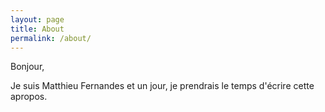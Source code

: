 ```yaml
---
layout: page
title: About
permalink: /about/
---
```


Bonjour,

Je suis Matthieu Fernandes et un jour, je prendrais le temps d'écrire cette apropos.

